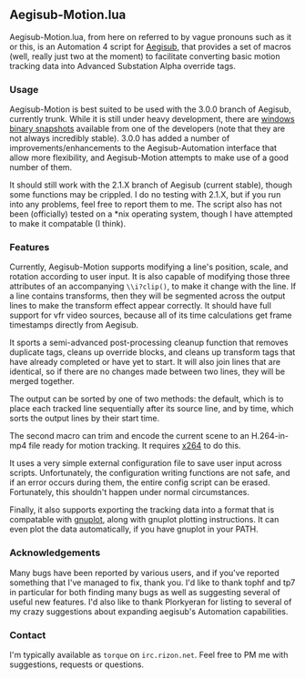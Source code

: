 ﻿Aegisub-Motion.lua
------------------

Aegisub-Motion.lua, from here on referred to by vague pronouns such as it or this, is an Automation 4 script for [Aegisub](http://www.aegisub.org/), that provides a set of macros (well, really just two at the moment) to facilitate converting basic motion tracking data into Advanced Substation Alpha override tags.

### Usage ###

Aegisub-Motion is best suited to be used with the 3.0.0 branch of Aegisub, currently trunk. While it is still under heavy development, there are [windows binary snapshots](http://plorkyeran.com/aegisub/) available from one of the developers (note that they are not always incredibly stable). 3.0.0 has added a number of improvements/enhancements to the Aegisub-Automation interface that allow more flexibility, and Aegisub-Motion attempts to make use of a good number of them.

It should still work with the 2.1.X branch of Aegisub (current stable), though some functions may be crippled. I do no testing with 2.1.X, but if you run into any problems, feel free to report them to me. The script also has not been (officially) tested on a *nix operating system, though I have attempted to make it compatable (I think). 

### Features ###

Currently, Aegisub-Motion supports modifying a line's position, scale, and rotation according to user input. It is also capable of modifying those three attributes of an accompanying `\\i?clip()`, to make it change with the line. If a line contains transforms, then they will be segmented across the output lines to make the transform effect appear correctly. It should have full support for vfr video sources, because all of its time calculations get frame timestamps directly from Aegisub.

It sports a semi-advanced post-processing cleanup function that removes duplicate tags, cleans up override blocks, and cleans up transform tags that have already completed or have yet to start. It will also join lines that are identical, so if there are no changes made between two lines, they will be merged together.

The output can be sorted by one of two methods: the default, which is to place each tracked line sequentially after its source line, and by time, which sorts the output lines by their start time.

The second macro can trim and encode the current scene to an H.264-in-mp4 file ready for motion tracking. It requires [x264](http://www.videolan.org/developers/x264.html) to do this.

It uses a very simple external configuration file to save user input across scripts. Unfortunately, the configuration writing functions are not safe, and if an error occurs during them, the entire config script can be erased. Fortunately, this shouldn't happen under normal circumstances.

Finally, it also supports exporting the tracking data into a format that is compatable with [gnuplot](http://www.gnuplot.info/), along with gnuplot plotting instructions. It can even plot the data automatically, if you have gnuplot in your PATH.

### Acknowledgements ###

Many bugs have been reported by various users, and if you've reported something that I've managed to fix, thank you. I'd like to thank tophf and tp7 in particular for both finding many bugs as well as suggesting several of useful new features. I'd also like to thank Plorkyeran for listing to several of my crazy suggestions about expanding aegisub's Automation capabilities.

### Contact ###

I'm typically available as `torque` on `irc.rizon.net`. Feel free to PM me with suggestions, requests or questions.